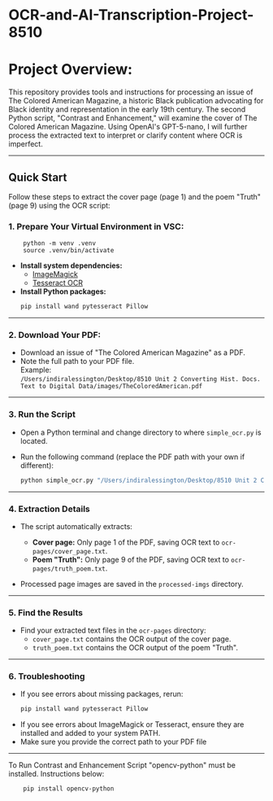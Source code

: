 # OCR-and-AI-Transcription-Project-8510

# Project Overview:

This repository provides tools and instructions for processing an issue of The Colored American Magazine, a historic Black publication advocating for Black identity and representation in the early 19th century. The second Python script, "Contrast and Enhancement," will examine the cover of The Colored American Magazine. Using OpenAI's GPT-5-nano, I will further process the extracted text to interpret or clarify content where OCR is imperfect. 

_________________________________________________________________________________________________________________________________________________________________________________________

## Quick Start

Follow these steps to extract the cover page (page 1) and the poem "Truth" (page 9) using the OCR script:

### 1. Prepare Your Virtual Environment in VSC:
		python -m venv .venv
		source .venv/bin/activate

- **Install system dependencies:**
  - [ImageMagick](https://imagemagick.org/script/download.php)
  - [Tesseract OCR](https://tesseract-ocr.github.io/)
- **Install Python packages:**
  ```python
  pip install wand pytesseract Pillow
  ```
_________________________________________________________________________________________________________________________________________________________________________________________
### 2. Download Your PDF:

- Download an issue of "The Colored American Magazine" as a PDF.
- Note the full path to your PDF file.  
  Example:  
  `/Users/indiralessington/Desktop/8510 Unit 2 Converting Hist. Docs. Text to Digital Data/images/TheColoredAmerican.pdf`

_________________________________________________________________________________________________________________________________________________________________________________________
### 3. Run the Script

- Open a Python terminal and change directory to where `simple_ocr.py` is located.
- Run the following command (replace the PDF path with your own if different):

  ```python
  python simple_ocr.py "/Users/indiralessington/Desktop/8510 Unit 2 Converting Hist. Docs. Text to Digital Data/images/TheColoredAmerican.pdf"
  ```
_________________________________________________________________________________________________________________________________________________________________________________________
### 4. Extraction Details

- The script automatically extracts:
  - **Cover page:** Only page 1 of the PDF, saving OCR text to `ocr-pages/cover_page.txt`.
  - **Poem "Truth":** Only page 9 of the PDF, saving OCR text to `ocr-pages/truth_poem.txt`.

- Processed page images are saved in the `processed-imgs` directory.

_________________________________________________________________________________________________________________________________________________________________________________________
### 5. Find the Results

- Find your extracted text files in the `ocr-pages` directory:
  - `cover_page.txt` contains the OCR output of the cover page.
  - `truth_poem.txt` contains the OCR output of the poem "Truth".

_________________________________________________________________________________________________________________________________________________________________________________________
### 6. Troubleshooting

- If you see errors about missing packages, rerun:
  ```bash
  pip install wand pytesseract Pillow
  ```
- If you see errors about ImageMagick or Tesseract, ensure they are installed and added to your system PATH.
- Make sure you provide the correct path to your PDF file



_________________________________________________________________________________________________________________________________________________________________________________________
To Run Contrast and Enhancement Script "opencv-python" must be installed. Instructions below:

	    pip install opencv-python




